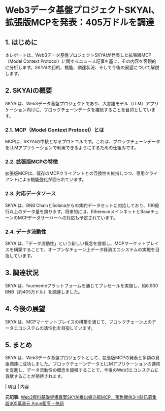 # Web3データ基盤プロジェクトSKYAI、拡張版MCPを発表：405万ドルを調達

## 1. はじめに

本レポートは、Web3データ基盤プロジェクトSKYAIが発表した拡張版MCP（Model Context Protocol）に関するニュース記事を基に、その内容を客観的に分析します。SKYAIの目的、機能、調達状況、そして今後の展望について解説します。

## 2. SKYAIの概要

SKYAIは、Web3データ基盤プロジェクトであり、大言語モデル（LLM）アプリケーション向けに、ブロックチェーンデータを接続することを目的としています。

### 2.1. MCP（Model Context Protocol）とは

MCPは、SKYAIの中核となるプロトコルです。これは、ブロックチェーンデータをLLMアプリケーションで利用できるようにするための仕組みです。

### 2.2. 拡張版MCPの特徴

拡張版MCPは、既存のMCPクライアントとの互換性を維持しつつ、専用クライアントによる機能強化が図られています。

### 2.3. 対応データソース

SKYAIは、BNB ChainとSolanaからの集約データセットに対応しており、100億行以上のデータ量を誇ります。将来的には、EthereumメインネットとBaseチェーンのMCPデータサーバーへの対応も予定されています。

### 2.4. データ流動性

SKYAIは、「データ流動性」という新しい概念を提唱し、MCPマーケットプレイスを構築することで、オープンなチェーン上データ経済エコシステムの実現を目指しています。

## 3. 調達状況

SKYAIは、fourmemeプラットフォームを通じてプレセールを実施し、約6,900 BNB（約405万ドル）を調達しました。

## 4. 今後の展望

SKYAIは、MCPマーケットプレイスの構築を通じて、ブロックチェーン上のデータエコシステムの活性化を目指しています。

## 5. まとめ

SKYAIは、Web3データ基盤プロジェクトとして、拡張版MCPの発表と多額の資金調達に成功しました。ブロックチェーンデータとLLMアプリケーションの連携を促進し、データ流動性の概念を提唱することで、今後のWeb3エコシステムに貢献することが期待されます。

| 項目 | 内容 

**元記事:** [Web3資料基礎架構專案SKYAI推出擴充版MCP，預售開放3小時已募集超405萬美元 Anue鉅亨 - 快訊](https://news.cnyes.com/news/id/5943213)